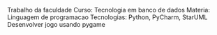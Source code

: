 Trabalho da faculdade
Curso: Tecnologia em banco de dados
Materia: Linguagem de programacao
Tecnologias: Python, PyCharm, StarUML
Desenvolver jogo usando pygame
